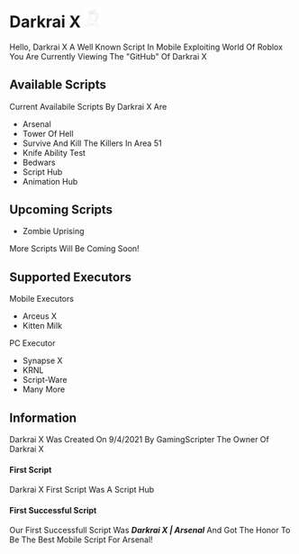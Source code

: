 # Darkrai X <a href="https://www.roblox.com"><img src="images/images__4_-removebg-preview.png" width=30></img></a>

Hello, Darkrai X A Well Known Script In Mobile Exploiting World Of Roblox
You Are Currently Viewing The "GitHub" Of Darkrai X

## Available Scripts

Current Availabile Scripts By Darkrai X Are

* Arsenal
* Tower Of Hell
* Survive And Kill The Killers In Area 51
* Knife Ability Test
* Bedwars
* Script Hub
* Animation Hub

## Upcoming Scripts

* Zombie Uprising

More Scripts Will Be Coming Soon!

## Supported Executors

Mobile Executors

* Arceus X
* Kitten Milk

PC Executor

* Synapse X
* KRNL
* Script-Ware
* Many More

## Information

Darkrai X Was Created On 9/4/2021 By GamingScripter The Owner Of Darkrai X

#### First Script

Darkrai X First Script Was A Script Hub

#### First Successful Script

Our First Successfull Script Was **_Darkrai X | Arsenal_** And Got The Honor To Be The Best Mobile Script For Arsenal!
